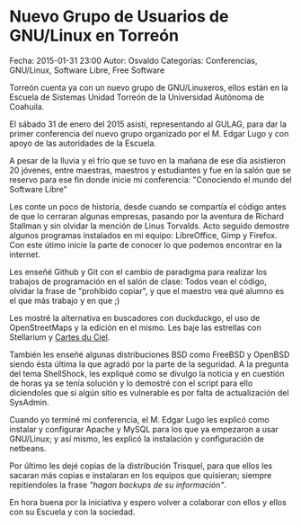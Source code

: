 Nuevo Grupo de Usuarios de GNU/Linux en Torreón
==================================

Fecha: 2015-01-31 23:00
Autor: Osvaldo
Categorías: Conferencias, GNU/Linux, Software Libre, Free Software

Torreón cuenta ya con un nuevo grupo de GNU/Linuxeros, ellos están en la Escuela de Sistemas Unidad Torreón de la Universidad Autónoma de Coahuila.

<!-- break -->

El sábado 31 de enero del 2015 asistí, representando al GULAG, para dar la primer conferencia del nuevo grupo organizado por el M. Edgar Lugo y con apoyo de las autoridades de la Escuela.

A pesar de la lluvia y el frío que se tuvo en la mañana de ese día asistieron 20 jóvenes, entre maestras, maestros y estudiantes y fue en la salón que se reservo para ese fin donde inicie mi conferencia: "Conociendo el mundo del Software Libre"

Les conte un poco de historia, desde cuando se compartía el código antes de que lo cerraran algunas empresas, pasando por la aventura de Richard Stallman y sin olvidar la mención de Linus Torvalds. Acto seguido demostre algunos programas instalados en mi equipo: LibreOffice, Gimp y Firefox. Con este útimo inicie la parte de conocer lo que podemos encontrar en la internet.

Les enseñé Github y Git con el cambio de paradigma para realizar los trabajos de programación en el salón de clase: Todos vean el código, olvidar la frase de "prohibido copiar", y que el maestro vea qué alumno es el que más trabajo y en que ;)

Les mostré la alternativa en buscadores con duckduckgo, el uso de OpenStreetMaps y la edición en el mismo. Les baje las estrellas con Stellarium y [Cartes du Ciel](http://www.ap-i.net/skychart).

También les enseñé algunas distribuciones BSD como FreeBSD y OpenBSD siendo ésta última la que agradó por la parte de la seguridad. A la pregunta del tema ShellShock, les expliqué como se divulgo la noticia y en cuestión de horas ya se tenía solución y lo demostré con el script para ello diciendoles que si algún sitio es vulnerable es por falta de actualización del SysAdmin.

Cuando yo terminé mi conferencia, el M. Edgar Lugo les explicó como instalar y configurar Apache y MySQL para los que ya empezaron a usar GNU/Linux; y así mismo, les explicó la instalación y configuración de netbeans.

Por último les dejé copias de la distribución Trisquel, para que ellos les sacaran más copias e instalaran en los equipos que quisieran; siempre repitiendoles la frase _"hagan backups de su información"_.

En hora buena por la iniciativa y espero volver a colaborar con ellos y ellos con su Escuela y con la sociedad.

<br />
